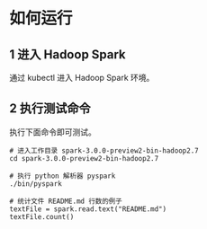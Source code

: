 # 如何运行
## 1 进入 Hadoop Spark
通过 kubectl 进入 Hadoop Spark 环境。

## 2 执行测试命令
执行下面命令即可测试。
``` 
# 进入工作目录 spark-3.0.0-preview2-bin-hadoop2.7
cd spark-3.0.0-preview2-bin-hadoop2.7

# 执行 python 解析器 pyspark
./bin/pyspark 

# 统计文件 README.md 行数的例子
textFile = spark.read.text("README.md")
textFile.count()
```